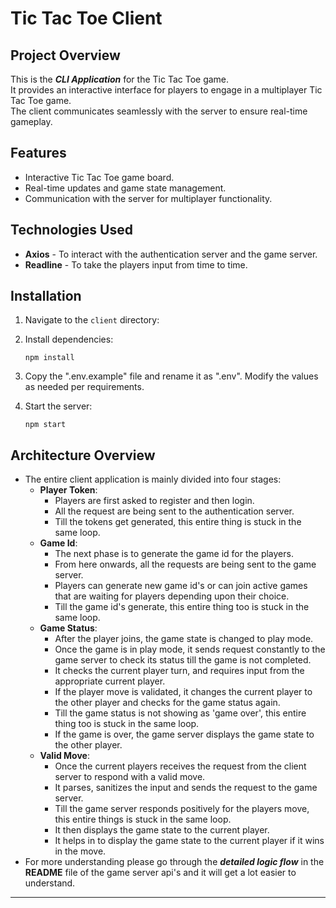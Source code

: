 # Tic Tac Toe Client

## Project Overview

This is the **_CLI Application_** for the Tic Tac Toe game.  
It provides an interactive interface for players to engage in a multiplayer Tic Tac Toe game.  
The client communicates seamlessly with the server to ensure real-time gameplay.

## Features

- Interactive Tic Tac Toe game board.
- Real-time updates and game state management.
- Communication with the server for multiplayer functionality.

## Technologies Used

- **Axios** - To interact with the authentication server and the game server.
- **Readline** - To take the players input from time to time.

## Installation

1. Navigate to the `client` directory:

2. Install dependencies:
   ```
   npm install
   ```
3. Copy the ".env.example" file and rename it as ".env". Modify the values as needed per requirements.

4. Start the server:
   ```
   npm start
   ```

## Architecture Overview

- The entire client application is mainly divided into four stages:
  - **Player Token**:
    - Players are first asked to register and then login.
    - All the request are being sent to the authentication server.
    - Till the tokens get generated, this entire thing is stuck in the same loop.
  - **Game Id**:
    - The next phase is to generate the game id for the players.
    - From here onwards, all the requests are being sent to the game server.
    - Players can generate new game id's or can join active games that are waiting for players depending upon their choice.
    - Till the game id's generate, this entire thing too is stuck in the same loop.
  - **Game Status**:
    - After the player joins, the game state is changed to play mode.
    - Once the game is in play mode, it sends request constantly to the game server to check its status till the game is not completed.
    - It checks the current player turn, and requires input from the appropriate current player.
    - If the player move is validated, it changes the current player to the other player and checks for the game status again.
    - Till the game status is not showing as 'game over', this entire thing too is stuck in the same loop.
    - If the game is over, the game server displays the game state to the other player.
  - **Valid Move**:
    - Once the current players receives the request from the client server to respond with a valid move.
    - It parses, sanitizes the input and sends the request to the game server.
    - Till the game server responds positively for the players move, this entire things is stuck in the same loop.
    - It then displays the game state to the current player.
    - It helps in to display the game state to the current player if it wins in the move.
- For more understanding please go through the **_detailed logic flow_** in the **README** file of the game server api's and it will get a lot easier to understand. 
---

